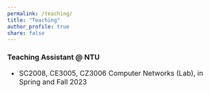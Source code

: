 ```yaml
---
permalink: /teaching/
title: "Teaching"
author_profile: true
share: false
---
```



### Teaching Assistant @ NTU
<div style="font-size: 16px;" markdown="1">
  
+ SC2008, CE3005, CZ3006 Computer Networks (Lab), in Spring and Fall 2023
